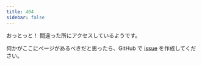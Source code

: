 ```yaml
---
title: 404
sidebar: false
---
```


おっとっと！ 間違った所にアクセスしているようです。

何かがここにページがあるべきだと思ったら、GitHub で [issue](https://github.com/openms/openms.org/issues) を作成してください。
